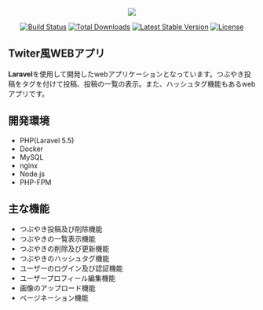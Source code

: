 <p align="center"><img src="https://laravel.com/assets/img/components/logo-laravel.svg"></p>

<p align="center">
<a href="https://travis-ci.org/laravel/framework"><img src="https://travis-ci.org/laravel/framework.svg" alt="Build Status"></a>
<a href="https://packagist.org/packages/laravel/framework"><img src="https://poser.pugx.org/laravel/framework/d/total.svg" alt="Total Downloads"></a>
<a href="https://packagist.org/packages/laravel/framework"><img src="https://poser.pugx.org/laravel/framework/v/stable.svg" alt="Latest Stable Version"></a>
<a href="https://packagist.org/packages/laravel/framework"><img src="https://poser.pugx.org/laravel/framework/license.svg" alt="License"></a>
</p>

## Twiter風WEBアプリ

**Laravel**を使用して開発したwebアプリケーションとなっています。つぶやき投稿をタグを付けて投稿、投稿の一覧の表示。また、ハッシュタグ機能もあるwebアプリです。

## 開発環境

+ PHP(Laravel 5.5)
+ Docker
+ MySQL
+ nginx
+ Node.js
+ PHP-FPM

## 主な機能

+ つぶやき投稿及び削除機能
+ つぶやきの一覧表示機能
+ つぶやきの削除及び更新機能
+ つぶやきのハッシュタグ機能
+ ユーザーのログイン及び認証機能
+ ユーザープロフィール編集機能
+ 画像のアップロード機能
+ ページネーション機能
